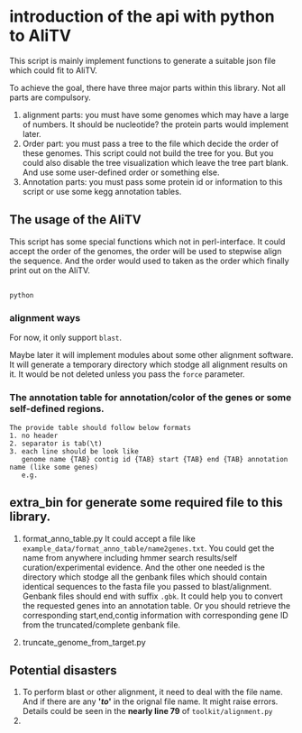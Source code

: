 # introduction of the api with python to AliTV

This script is mainly implement functions to generate a suitable json file which could fit to AliTV.

To achieve the goal, there have three major parts within this library. Not all parts are compulsory.

1. alignment parts: you must have some genomes which may have a large of numbers. It should be nucleotide? the protein parts would implement later.
2. Order part: you must pass a tree to the file which decide the order of these genomes. This script could not build the tree for you. But you could also disable the tree visualization which leave the tree part blank. And use some user-defined order or something else.
3. Annotation parts: you must pass some protein id or information to this script or use some kegg annotation tables.

## The usage of the AliTV

This script has some special functions which not in perl-interface.
It could accept the order of the genomes, the order will be used to stepwise align the sequence. And the order would used to taken as the order which finally print out on the AliTV.

##
`python`


### alignment ways
For now, it only support `blast`.

Maybe later it will implement modules about some other alignment software.
It will generate a temporary directory which stodge all alignment results on it. It would be not deleted unless you pass the `force` parameter.

### The annotation table for annotation/color of the genes or some self-defined regions.

```
The provide table should follow below formats
1. no header
2. separator is tab(\t)
3. each line should be look like
   genome name {TAB} contig id {TAB} start {TAB} end {TAB} annotation name (like some genes)
   e.g.

```

## extra_bin for generate some required file to this library.
1. format_anno_table.py
It could accept a file like `example_data/format_anno_table/name2genes.txt`. You could get the name from anywhere including hmmer search results/self curation/experimental evidence.
And the other one needed is the directory which stodge all the genbank files which should contain identical sequences to the fasta file you passed to blast/alignment. Genbank files should end with suffix `.gbk`.
It could help you to convert the requested genes into an annotation table. Or you should retrieve the corresponding start,end,contig information with corresponding gene ID from the truncated/complete genbank file.

2. truncate_genome_from_target.py


## Potential disasters

1. To perform blast or other alignment, it need to deal with the file name. And if there are any **'_to_'** in the orignal file name. It might raise errors. Details could be seen in the **nearly line 79** of `toolkit/alignment.py`
2.



